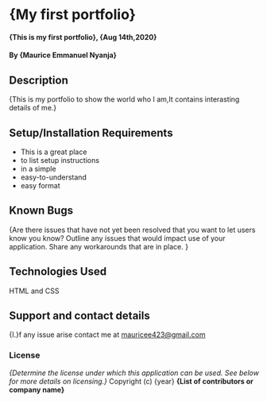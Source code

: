 # {My first portfolio}
#### {This is my first portfolio}, {Aug 14th,2020}
#### By **{Maurice Emmanuel Nyanja}**
## Description
{This is my portfolio to show the world who I am,It contains interasting details of me.}
## Setup/Installation Requirements
* This is a great place
* to list setup instructions
* in a simple
* easy-to-understand
* easy format
## Known Bugs
{Are there issues that have not yet been resolved that you want to let users know you know? Outline any issues that would impact use of your application. Share any workarounds that are in place. }
## Technologies Used
HTML and CSS
## Support and contact details
{I.}f any issue arise contact me at mauricee423@gmail.com
### License
*{Determine the license under which this application can be used.  See below for more details on licensing.}*
Copyright (c) {year} **{List of contributors or company name}**